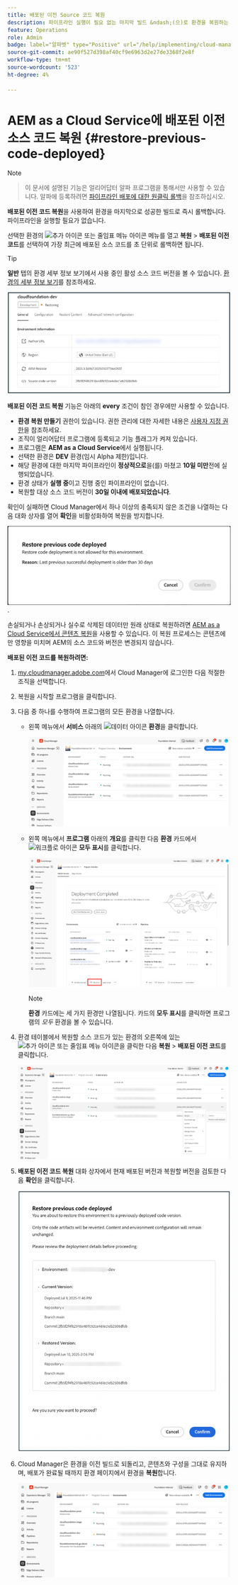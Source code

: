 ```yaml
---
title: 배포된 이전 Source 코드 복원
description: 파이프라인 실행이 필요 없는 마지막 빌드 &ndash;(으)로 환경을 복원하는 방법에 대해 알아봅니다.
feature: Operations
role: Admin
badge: label="알파벳" type="Positive" url="/help/implementing/cloud-manager/release-notes/current.md#gitlab-bitbucket"
source-git-commit: ae90f527d398af40cf9e6963d2e27de3368f2e8f
workflow-type: tm+mt
source-wordcount: '523'
ht-degree: 4%

---
```


# AEM as a Cloud Service에 배포된 이전 소스 코드 복원 {#restore-previous-code-deployed}

>[!NOTE]
>
>>이 문서에 설명된 기능은 얼리어답터 알파 프로그램을 통해서만 사용할 수 있습니다. 알파에 등록하려면 [파이프라인 배포에 대한 원클릭 롤백](/help/implementing/cloud-manager/release-notes/current.md##one-click-rollback)을 참조하십시오.

**배포된 이전 코드 복원**&#x200B;을 사용하여 환경을 마지막으로 성공한 빌드로 즉시 롤백합니다. 파이프라인을 실행할 필요가 없습니다.

선택한 환경의 ![추가 아이콘 또는 줄임표 메뉴 아이콘](https://spectrum.adobe.com/static/icons/workflow_18/Smock_More_18_N.svg) 메뉴를 열고 **복원** > **배포된 이전 코드**&#x200B;를 선택하여 가장 최근에 배포된 소스 코드를 초 단위로 롤백하면 됩니다.

>[!TIP]
>
>**일반** 탭의 환경 세부 정보 보기에서 사용 중인 활성 소스 코드 버전을 볼 수 있습니다. [환경의 세부 정보 보기](/help/implementing/cloud-manager/manage-environments.md#viewing-environment)를 참조하세요.
>
>![사용 중인 Source 코드 버전](/help/operations/assets/environments-view-details-sourcecodeversion.png)

**배포된 이전 코드 복원** 기능은 아래의 **every** 조건이 참인 경우에만 사용할 수 있습니다.

* **환경 복원 만들기** 권한이 있습니다. 권한 관리에 대한 자세한 내용은 [사용자 지정 권한](/help/implementing/cloud-manager/custom-permissions.md)을 참조하세요.
* 조직이 얼리어답터 프로그램에 등록되고 기능 플래그가 켜져 있습니다.
* 프로그램은 **AEM as a Cloud Service**&#x200B;에서 실행됩니다.
* 선택한 환경은 **DEV** 환경(임시 Alpha 제한)입니다.
* 해당 환경에 대한 마지막 파이프라인이 **정상적으로**&#x200B;을(를) 마쳤고 **10일 미만**&#x200B;전에 실행되었습니다.
* 환경 상태가 **실행 중**&#x200B;이고 진행 중인 파이프라인이 없습니다.
* 복원할 대상 소스 코드 버전이 **30일 이내에 배포되었습니다**.

확인이 실패하면 Cloud Manager에서 하나 이상의 충족되지 않은 조건을 나열하는 다음 대화 상자를 열어 **확인**&#x200B;을 비활성화하여 복원을 방지합니다.

![이전 코드 배포 복원 실패 대화 상자](/help/operations/assets/restore-previous-code-deployment-not-allowed.png).

손실되거나 손상되거나 실수로 삭제된 데이터만 원래 상태로 복원하려면 [AEM as a Cloud Service에서 콘텐츠 복원](/help/operations/restore.md)을 사용할 수 있습니다. 이 복원 프로세스는 콘텐츠에만 영향을 미치며 AEM의 소스 코드와 버전은 변경되지 않습니다.

**배포된 이전 코드를 복원하려면:**

1. [my.cloudmanager.adobe.com](https://my.cloudmanager.adobe.com/)에서 Cloud Manager에 로그인한 다음 적절한 조직을 선택합니다.

1. 복원을 시작할 프로그램을 클릭합니다.

1. 다음 중 하나를 수행하여 프로그램의 모든 환경을 나열합니다.

   * 왼쪽 메뉴에서 **서비스** 아래의 ![데이터 아이콘](https://spectrum.adobe.com/static/icons/workflow_18/Smock_Data_18_N.svg) **환경**&#x200B;을 클릭합니다.

     ![환경 탭](assets/environments-1.png)

   * 왼쪽 메뉴에서 **프로그램** 아래의 **개요**&#x200B;를 클릭한 다음 **환경** 카드에서 ![워크플로 아이콘](https://spectrum.adobe.com/static/icons/workflow_18/Smock_Workflow_18_N.svg) **모두 표시**&#x200B;를 클릭합니다.

     ![모두 표시 옵션](assets/environments-2.png)

     >[!NOTE]
     >
     >**환경** 카드에는 세 가지 환경만 나열됩니다. 카드의 **모두 표시**&#x200B;를 클릭하면 프로그램의 *모두* 환경을 볼 수 있습니다.

1. 환경 테이블에서 복원할 소스 코드가 있는 환경의 오른쪽에 있는 ![추가 아이콘 또는 줄임표 메뉴 아이콘](https://spectrum.adobe.com/static/icons/workflow_18/Smock_More_18_N.svg)을 클릭한 다음 **복원** > **배포된 이전 코드**&#x200B;를 클릭합니다.

   ![줄임표 메뉴에서 배포된 이전 코드 복원 옵션](/help/operations/assets/restore-previous-code-deployed-menu.png)

1. **배포된 이전 코드 복원** 대화 상자에서 현재 배포된 버전과 복원할 버전을 검토한 다음 **확인**&#x200B;을 클릭합니다.

   ![배포된 이전 코드 복원 대화 상자](/help/operations/assets/restore-previous-code-deployed-dialogbox.png)

1. Cloud Manager은 환경을 이전 빌드로 되돌리고, 콘텐츠와 구성을 그대로 유지하며, 배포가 완료될 때까지 환경 페이지에서 환경을 **복원**&#x200B;합니다.

   ![활성화 복원](/help/operations/assets/restore-previous-code-deployed-restoring.png)
